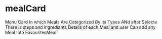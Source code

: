 # mealCard
 Menu Card In which Meals Are Categorized By its Types ANd after Selecte There is steps and  ingrediants Details of each Meal and user Can add any Meal Into FavouritesMeal 
